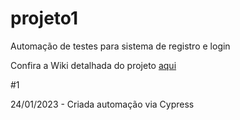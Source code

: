 # projeto1
Automação de testes para sistema de registro e login

Confira a Wiki detalhada do projeto [aqui](https://github.com/fahleiro/projeto1/wiki)

#1

24/01/2023 - Criada automação via Cypress
